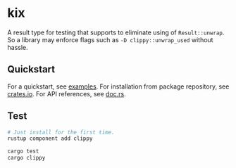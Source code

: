 # kix

A result type for testing that supports to eliminate using of `Result::unwrap`.
So a library may enforce flags such as `-D clippy::unwrap_used` without hassle.

## Quickstart

For a quickstart, see [examples](examples). For installation from package
repository, see [crates.io](https://crates.io/crates/kix). For API
references, see [doc.rs](https://docs.rs/kix).

## Test

```bash
# Just install for the first time.
rustup component add clippy

cargo test
cargo clippy
```
